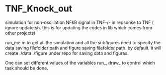 # TNF_Knock_out
 simulation for non-oscillation NFkB signal in TNF-/- in repsonse to TNF
( ignore update.sh. this is for updating the codes in lib which comes from other projects)

run_me.m to get all the simulation and all the subfigures need to specify the data saving filefolder path and figure saving filefolder path. by default, it will create ./data ./figure under repo for saving data and figures.

One can set different values of the variables run_, draw_ to control which task should be done.
